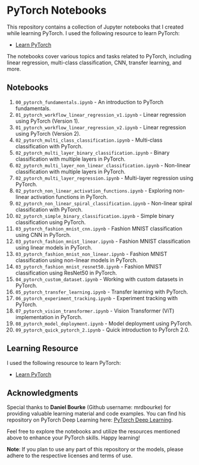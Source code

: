 # PyTorch Notebooks

This repository contains a collection of Jupyter notebooks that I created while learning PyTorch. I used the following resource to learn PyTorch:

- [Learn PyTorch](https://www.learnpytorch.io/)

The notebooks cover various topics and tasks related to PyTorch, including linear regression, multi-class classification, CNN, transfer learning, and more.

## Notebooks

1. `00_pytorch_fundamentals.ipynb` - An introduction to PyTorch fundamentals.
2. `01_pytorch_workflow_linear_regression_v1.ipynb` - Linear regression using PyTorch (Version 1).
3. `01_pytorch_workflow_linear_regression_v2.ipynb` - Linear regression using PyTorch (Version 2).
4. `02_pytorch_multi_class_classification.ipynb` - Multi-class classification with PyTorch.
5. `02_pytorch_multi_layer_binary_classification.ipynb` - Binary classification with multiple layers in PyTorch.
6. `02_pytorch_multi_layer_non_linear_classification.ipynb` - Non-linear classification with multiple layers in PyTorch.
7. `02_pytorch_multi_layer_regression.ipynb` - Multi-layer regression using PyTorch.
8. `02_pytorch_non_linear_activation_functions.ipynb` - Exploring non-linear activation functions in PyTorch.
9. `02_pytorch_non_linear_spiral_classification.ipynb` - Non-linear spiral classification with PyTorch.
10. `02_pytorch_simple_binary_classification.ipynb` - Simple binary classification using PyTorch.
11. `03_pytorch_fashion_mnist_cnn.ipynb` - Fashion MNIST classification using CNN in PyTorch.
12. `03_pytorch_fashion_mnist_linear.ipynb` - Fashion MNIST classification using linear models in PyTorch.
13. `03_pytorch_fashion_mnist_non_linear.ipynb` - Fashion MNIST classification using non-linear models in PyTorch.
14. `03_pytorch_fashion_mnist_resnet50.ipynb` - Fashion MNIST classification using ResNet50 in PyTorch.
15. `04_pytorch_custom_dataset.ipynb` - Working with custom datasets in PyTorch.
16. `05_pytorch_transfer_learning.ipynb` - Transfer learning with PyTorch.
17. `06_pytorch_experiment_tracking.ipynb` - Experiment tracking with PyTorch.
18. `07_pytorch_vision_transformer.ipynb` - Vision Transformer (ViT) implementation in PyTorch.
19. `08_pytorch_model_deployment.ipynb` - Model deployment using PyTorch.
20. `09_pytorch_quick_pytorch_2.ipynb` - Quick introduction to PyTorch 2.0.

## Learning Resource

I used the following resource to learn PyTorch:

- [Learn PyTorch](https://www.learnpytorch.io/)

## Acknowledgments

Special thanks to **Daniel Bourke** (Github username: mrdbourke) for providing valuable learning material and code examples. You can find his repository on PyTorch Deep Learning here: [PyTorch Deep Learning](https://github.com/mrdbourke/pytorch-deep-learning).

Feel free to explore the notebooks and utilize the resources mentioned above to enhance your PyTorch skills. Happy learning!

**Note**: If you plan to use any part of this repository or the models, please adhere to the respective licenses and terms of use.
